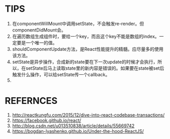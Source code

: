 # TIPS

1. 在componentWillMount中调用setState，不会触发re-render。但componentDidMount会。
2. 在遍历数组生成组件时，要给一个key，而且这个key不能是数组的index。一定要是一个唯一的值。
3. shouldComponentUpdate方法，是React性能提升的精髓。应尽量多的使用该方法。
4. setState是异步操作，合成新的state要在下一次update的时候才会执行，所以，在setState后马上读取state里的新内容是错误的。如果要在state被set后触发什么操作，可以给setState传一个callback。
5.

# REFERNCES

1. http://reactkungfu.com/2015/12/dive-into-react-codebase-transactions/
1. https://facebook.github.io/react/
1. http://blog.csdn.net/u013510838/article/details/55669742
1. https://bogdan-lyashenko.github.io/Under-the-hood-ReactJS/
